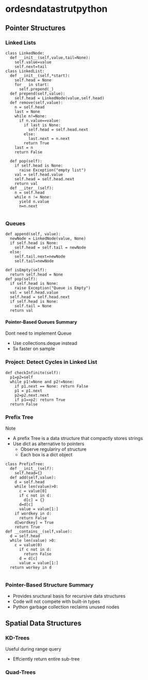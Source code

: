 # ordesndatastrutpython
## Pointer Structures
### Linked Lists
```
class LinkedNode:
  def __init__(self,value,tail=None):
    self.value=value
    self.next=tail
class LinkedList:
  def __init__(self,*start):
    self.head = None
    for _ in start:
      self.prepend(_)
  def prepend(self,value):
    self.head = LinkedNode(value,self.head)
  def remove(self,value):
    n = self.head
    last = None
    while n!=None:
      if n.value==value:
        if last is None:
          self.head = self.head.next
        else:
          last.next = n.next
        return True
    last = n
    return False
      
  def pop(self):
    if self.head is None:
      raise Exception("empty list")
    val = self.head.value
    self.head = self.head.next
    return val
  def __iter__(self):
    n = self.head
    while n != None:
      yield n.value
      n=n.next
  
```

### Queues
```
def append(self, value):
  newNode = LinkedNode(value, None)
  if self.head is None:
    self.head = self.tail = newNode
  else:
    self.tail.next=newNode
    self.tail=newNode

def isEmpty(self):
  return self.head = None
def pop(self):
  if self.head is None:
    raise Exception("Queue is Empty")
  val = self.head.value
  self.head = self.head.next
  if self.head is None:
    self.tail = None
  return val
````

#### Pointer-Based Queues Summary
Dont need to implement Queue
- Use collections.deque instead
- 5x faster on sample


### Project: Detect Cycles in Linked List
```
def checkInfinite(self):
  p1=p2=self
  while p1!=None and p2!=None:
    if p1.next == None: return False
    p1 = p1.next
    p2=p2.next.next
    if p1==p2: return True
  return False
```



### Prefix Tree
Note
- A prefix Tree is a data structure that compactly stores strings
- Use dict as alternative to pointers
  - Observe regulariry of structure
  - Each box is a  dict object

  
```
class PrefixTree:
  def __init__(self):
    self.head={}
  def add(self,value):
    d = self.head
    while len(value)>0:
      c = value[0]
      if c not in d:
        d[c] = {}
      d=d[c]
      value = value[1:]
    if wordkey in d:
      return False
    d[wordkey] = True
    return True
def __contains__(self,value):
  d = self.head
  while len(value) >0:
    c = value(0)
      if c not in d:
        return False
      d = d[c]
      value = value[1:]
  return workey in d
      
```
### Pointer-Based Structure Summary
- Provides sructural basis for recursive data structures
- Code will not compete with built-in types
- Python garbage collection reclaims unused nodes


## Spatial Data Structures
### KD-Trees

Useful during range query
- Effciently return entire sub-tree


### Quad-Trees
